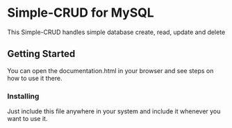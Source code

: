 # Simple-CRUD for MySQL

This Simple-CRUD handles simple database create, read, update and delete

## Getting Started

You can open the documentation.html in your browser and see steps on how to use it there.

### Installing

Just include this file anywhere in your system and include it whenever you want to use it.
